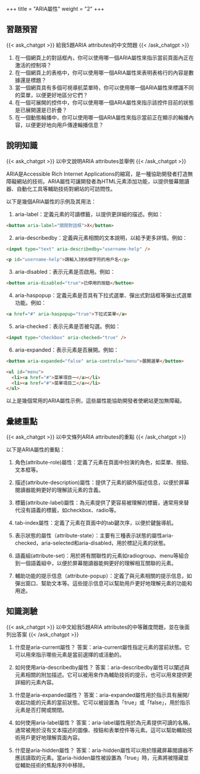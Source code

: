 +++
title = "ARIA屬性"
weight = "2"
+++
## 習題預習
{{< ask_chatgpt >}}
給我5題ARIA attributes的中文問題
{{< /ask_chatgpt >}}



1. 在一個網頁上的對話框內，你可以使用哪一個ARIA屬性來指示當前頁面內正在激活的控制項？
2. 在一個網頁上的表格中，你可以使用哪一個ARIA屬性來表明表格行的內容是數據還是標題？
3. 當一個網頁具有多個可視導航菜單時，你可以使用哪一個ARIA屬性來標識不同的菜單，以便更好地區分它們？
4. 在一個可展開的控件中，你可以使用哪一個ARIA屬性來指示該控件目前的狀態是已展開還是已折疊？
5. 在一個動態輪播中，你可以使用哪一個ARIA屬性來指示當前正在顯示的輪播內容，以便更好地向用戶傳達輪播信息？   

## 說明知識
{{< ask_chatgpt >}}
以中文說明ARIA attributes並舉例
{{< /ask_chatgpt >}}



ARIA是Accessible Rich Internet Applications的縮寫，是一種協助開發者打造無障礙網站的技術。ARIA屬性可讓開發者為HTML元素添加功能，以提供螢幕閱讀器、自動化工具等輔助技術對網站的可訪問性。

以下是幾個ARIA屬性的示例及其用法：

1. aria-label：定義元素的可讀標籤，以提供更詳細的描述。例如：

```html
<button aria-label="關閉對話框">X</button>
```

2. aria-describedby：定義與元素相關的文本說明，以給予更多詳情。例如：

```html
<input type="text" aria-describedby="username-help" />

<p id="username-help">請輸入3到6個字符的用戶名</p>
```

3. aria-disabled：表示元素是否啟用。例如：

```html
<button aria-disabled="true">已停用的按鈕</button>
```

4. aria-haspopup：定義元素是否具有下拉式選單、彈出式對話框等彈出式選單功能。例如：

```html
<a href="#" aria-haspopup="true">下拉式菜單</a>
```

5. aria-checked：表示元素是否被勾選。例如：

```html
<input type="checkbox" aria-checked="true" />
```

6. aria-expanded：表示元素是否展開。例如：

```html
<button aria-expanded="false" aria-controls="menu">展開選單</button>

<ul id="menu">
  <li><a href="#">菜單項目一</a></li>
  <li><a href="#">菜單項目二</a></li>
</ul>
```

以上是幾個常用的ARIA屬性示例，這些屬性能協助開發者使網站更加無障礙。   

## 彙總重點
{{< ask_chatgpt >}}
以中文條列ARIA attributes的重點
{{< /ask_chatgpt >}}



以下是ARIA屬性的重點：

1. 角色(attribute-role)屬性：定義了元素在頁面中扮演的角色，如菜單、按鈕、文本框等。

2. 描述(attribute-description)屬性：提供了元素的額外描述信息，以便於屏幕閱讀器能夠更好的理解該元素的含義。

3. 標籤(attribute-label)屬性：為元素提供了更容易被理解的標籤，通常用來替代沒有語義的標籤，如checkbox、radio等。

4. tab-index屬性：定義了元素在頁面中的tab鍵次序，以便於鍵盤導航。

5. 表示狀態的屬性（attribute-state）：主要有三種表示狀態的屬性aria-checked，aria-selected和aria-disabled，用於標記元素的狀態。

6. 語義組(attribute-set)：用於將有關聯性的元素如radiogroup、menu等組合到一個語義組中，以便於屏幕閱讀器能夠更好的理解相互關聯的元素。

7. 輔助功能的提示信息（attribute-popup）：定義了與元素相關的提示信息，如彈出窗口、幫助文本等。這些提示信息可以幫助用戶更好地理解元素的功能和用途。   

## 知識測驗
{{< ask_chatgpt >}}
以中文給我5題ARIA attributes的中等難度問題，並在後面列出答案
{{< /ask_chatgpt >}}



1. 什麼是aria-current屬性？
答案：aria-current屬性指定元素的當前狀態。它可以用來指示哪些元素是當前選擇的或活動的。

2. 如何使用aria-describedby屬性？
答案：aria-describedby屬性可以闡述與元素相關的附加描述。它可以被用來作為輔助技術的提示，也可以用來提供更詳細的元素內容。

3. 什麼是aria-expanded屬性？
答案：aria-expanded屬性用於指示具有展開/收起功能的元素的當前狀態。它可以被設置為「true」或「false」，用於指示元素是否打開或關閉。

4. 如何使用aria-label屬性？
答案：aria-label屬性用於為元素提供可讀的名稱，通常被用於沒有文本描述的圖像、按鈕和表單控件等元素。這可以幫助輔助技術用戶更好地理解頁面內容。

5. 什麼是aria-hidden屬性？
答案：aria-hidden屬性可以用於隱藏屏幕閱讀器不應該讀取的元素。當aria-hidden屬性被設置為「true」時，元素將被隱藏並從輔助技術的焦點序列中移除。   

